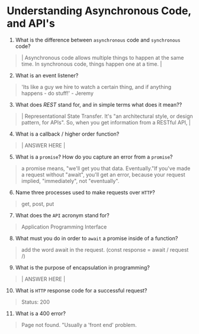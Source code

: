 # Understanding Asynchronous Code, and API's
01. What is the difference between `asynchronous` code and `synchronous` code?

  > |  Asynchronous code allows multiple things to happen at the same time. In synchronous code, things happen one at a time. |

02. What is an event listener?

  > 'Its like a guy we hire to watch a certain thing, and if anything happens - do stuff!' - Jeremy

03. What does *REST* stand for, and in simple terms what does it mean??

  > | Representational State Transfer. It's "an architectural style, or design pattern, for APIs". So, when you get information from a RESTful API,  |

04. What is a callback / higher order function?

  > | ANSWER HERE |

05. What is a `promise`? How do you capture an error from a `promise`?

  > a promise means, "we'll get you that data. Eventually."If you've made a request without "await", you'll get an error, because your request implied, "immediately", not "eventually".

06. Name three processes used to make requests over `HTTP`?

  > get, post, put

07. What does the `API` acronym stand for?

  > Application Programming Interface

08. What must you do in order to `await` a promise inside of a function?

  > add the word await in the request. (const response = await / request /)

09. What is the purpose of encapsulation in programming?

  > | ANSWER HERE |

10. What is `HTTP` response code for a successful request?

  > Status: 200

11. What is a 400 error?

  > Page not found. "Usually a 'front end' problem.
